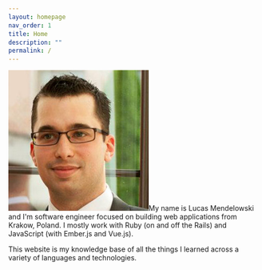 ```yaml
---
layout: homepage
nav_order: 1
title: Home
description: ""
permalink: /
---
```


<img src="/images/avatar.jpg" alt="Lucas Mendelowski" class="avatar" />My name is Lucas Mendelowski and I'm software engineer focused on building web applications from Krakow, Poland. I mostly work with Ruby (on and off the Rails) and JavaScript (with Ember.js and Vue.js).

This website is my knowledge base of all the things I learned across a variety of languages and technologies.
